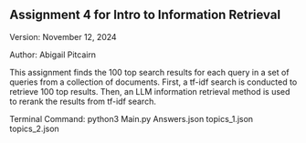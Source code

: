 ## Assignment 4 for Intro to Information Retrieval

Version: November 12, 2024

Author: Abigail Pitcairn

This assignment finds the 100 top search results for each query in a set of queries from a collection of documents. 
First, a tf-idf search is conducted to retrieve 100 top results. 
Then, an LLM information retrieval method is used to rerank the results from tf-idf search.

Terminal Command: python3 Main.py Answers.json topics_1.json topics_2.json
